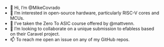 - 👋 Hi, I’m @MikeCovrado
- 👀 I’m interested in open-source hardware, particularly RISC-V cores and MCUs.
- 🌱 I’ve taken the Zero To ASIC course offered by @mattvenn.
- 💞️ I’m looking to collaborate on a unique submission to efabless based on their Caravel project.
- 📫 To reach me open an issue on any of my GitHub repos.

<!---
MikeCovrado/MikeCovrado is a ✨ special ✨ repository because its `README.md` (this file) appears on your GitHub profile.
You can click the Preview link to take a look at your changes.
--->

